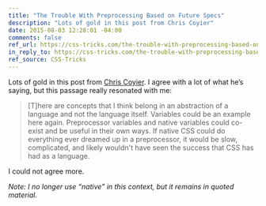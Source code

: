 ```yaml
---
title: "The Trouble With Preprocessing Based on Future Specs"
description: "Lots of gold in this post from Chris Coyier"
date: 2015-08-03 12:28:01 -04:00
comments: false
ref_url: https://css-tricks.com/the-trouble-with-preprocessing-based-on-future-specs/
in_reply_to: https://css-tricks.com/the-trouble-with-preprocessing-based-on-future-specs/
ref_source: CSS-Tricks
---
```


Lots of gold in this post from [Chris Coyier](http://chriscoyier.net/). I agree with a lot of what he’s saying, but this passage really resonated with me:

> [T]here are concepts that I think belong in an abstraction of a language and not the language itself. Variables could be an example here again. Preprocessor variables and native variables could co-exist and be useful in their own ways. If native CSS could do everything ever dreamed up in a preprocessor, it would be slow, complicated, and likely wouldn't have seen the success that CSS has had as a language.

I could not agree more.

_Note: I no longer use “native” in this context, but it remains in quoted material._
